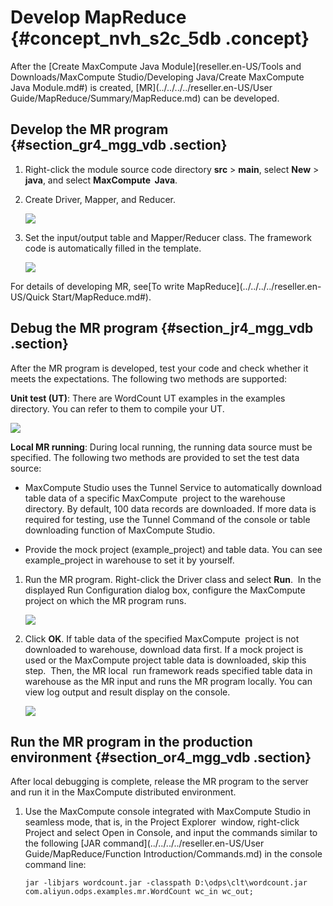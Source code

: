 # Develop MapReduce {#concept_nvh_s2c_5db .concept}

After the [Create MaxCompute Java Module](reseller.en-US/Tools and Downloads/MaxCompute Studio/Developing Java/Create MaxCompute Java Module.md#) is created, [MR](../../../../reseller.en-US/User Guide/MapReduce/Summary/MapReduce.md) can be developed.

## Develop the MR program {#section_gr4_mgg_vdb .section}

1.  Right-click the module source code directory **src** \> **main**, select **New** \> **java**, and select **MaxCompute  Java**.

2.  Create Driver, Mapper, and Reducer.

    ![](http://static-aliyun-doc.oss-cn-hangzhou.aliyuncs.com/assets/img/12131/15444361741997_en-US.png)

3.  Set the input/output table and Mapper/Reducer class. The framework code is automatically filled in the template.

    ![](http://static-aliyun-doc.oss-cn-hangzhou.aliyuncs.com/assets/img/12131/15444361751998_en-US.png)


For details of developing MR, see[To write MapReduce](../../../../reseller.en-US/Quick Start/MapReduce.md#).

## Debug the MR program {#section_jr4_mgg_vdb .section}

After the MR program is developed, test your code and check whether it meets the expectations. The following two methods are supported:

**Unit test \(UT\)**: There are WordCount UT examples in the examples directory. You can refer to them to compile your UT.

![](http://static-aliyun-doc.oss-cn-hangzhou.aliyuncs.com/assets/img/12131/15444361751999_en-US.png)

**Local MR running**: During local running, the running data source must be specified. The following two methods are provided to set the test data source:

-   MaxCompute Studio uses the Tunnel Service to automatically download table data of a specific MaxCompute  project to the warehouse directory. By default, 100 data records are downloaded. If more data is required for testing, use the Tunnel Command of the console or table downloading function of MaxCompute Studio.

-   Provide the mock project \(example\_project\) and table data. You can see example\_project in warehouse to set it by yourself.


1.  Run the MR program. Right-click the Driver class and select **Run**.  In the displayed Run Configuration dialog box, configure the MaxCompute project on which the MR program runs.

    ![](http://static-aliyun-doc.oss-cn-hangzhou.aliyuncs.com/assets/img/12131/15444361752001_en-US.png)

2.  Click **OK**. If table data of the specified MaxCompute  project is not downloaded to warehouse, download data first. If a mock project is used or the MaxCompute project table data is downloaded, skip this step.  Then, the MR local  run framework reads specified table data in warehouse as the MR input and runs the MR program locally. You can view log output and result display on the console.

    ![](http://static-aliyun-doc.oss-cn-hangzhou.aliyuncs.com/assets/img/12131/15444361752002_en-US.png)


## Run the MR program in the production environment {#section_or4_mgg_vdb .section}

After local debugging is complete, release the MR program to the server and run it in the MaxCompute distributed environment.

1.  Use the MaxCompute console integrated with MaxCompute Studio in seamless mode, that is, in the Project Explorer  window, right-click Project and select Open in Console, and input the commands similar to the following [JAR command](../../../../reseller.en-US/User Guide/MapReduce/Function Introduction/Commands.md) in the console command line:

    ```
    jar -libjars wordcount.jar -classpath D:\odps\clt\wordcount.jar com.aliyun.odps.examples.mr.WordCount wc_in wc_out;
    ```


